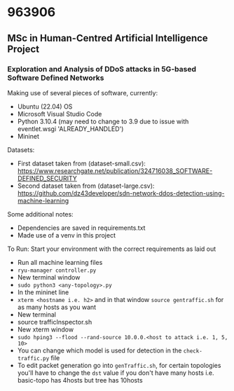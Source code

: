 # 963906 
## MSc in Human-Centred Artificial Intelligence Project
### Exploration and Analysis of DDoS attacks in 5G-based Software Defined Networks

Making use of several pieces of software, currently:
- Ubuntu (22.04) OS
- Microsoft Visual Studio Code
- Python 3.10.4 (may need to change to 3.9 due to issue with eventlet.wsgi 'ALREADY_HANDLED')
- Mininet

Datasets:
- First dataset taken from (dataset-small.csv): https://www.researchgate.net/publication/324716038_SOFTWARE-DEFINED_SECURITY 
- Second dataset taken from (dataset-large.csv): https://github.com/dz43developer/sdn-network-ddos-detection-using-machine-learning 


Some additional notes:
- Dependencies are saved in requirements.txt
- Made use of a venv in this project 

To Run:
Start your environment with the correct requirements as laid out
- Run all machine learning files
- `ryu-manager controller.py`
- New terminal window
- `sudo python3 <any-topology>.py`
- In the mininet line
- `xterm <hostname i.e. h2>` and in that window `source gentraffic.sh` for as many hosts as you want
- New terminal
- source trafficInspector.sh
- New xterm window
- `sudo hping3 --flood --rand-source 10.0.0.<host to attack i.e. 1, 5, 10>`
- You can change which model is used for detection in the `check-traffic.py` file
- To edit packet generation go into `genTraffic.sh`, for certain topologies you'll have to change the `dst` value if you don't have many hosts i.e. basic-topo has 4hosts but tree has 10hosts
